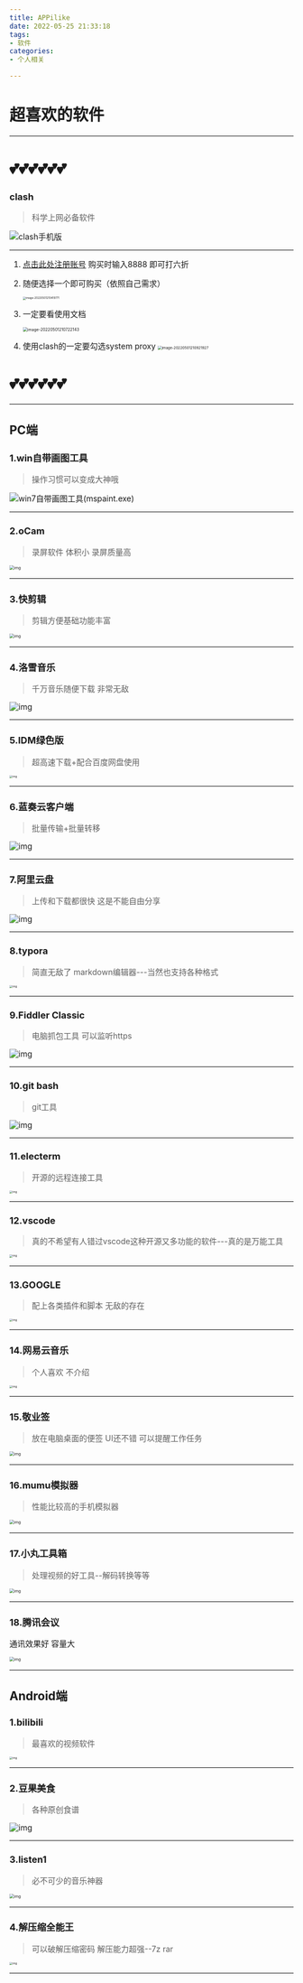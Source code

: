 ```yaml
---
title: APPilike
date: 2022-05-25 21:33:18
tags:
- 软件
categories:
- 个人相关

---
```


# 超喜欢的软件

---

# 💕💕💕💕💕💕

### clash

> 科学上网必备软件

![clash手机版](https://img.yanlutong.com/uploadimg/ico/2022/0209/1644379374698815.jpg)

---

1. [点击此处注册账号](https://latiao.club/#/register?code=A3sqWcMW) 购买时输入8888 即可打六折

2. 随便选择一个即可购买（依照自己需求）

   <img src="https://github.com/GOODFLYO/GOODFLYO_HEXO_SUORCE/blob/main/images/techonline/image-20220501210419771.png?raw=true" alt="image-20220501210419771" style="zoom: 33%;" />

3. 一定要看使用文档

   <img src="https://github.com/GOODFLYO/GOODFLYO_HEXO_SUORCE/blob/main/images/techonline/image-20220501210722143.png?raw=true" alt="image-20220501210722143" style="zoom:50%;" />

4. 使用clash的一定要勾选system proxy
   <img src="https://github.com/GOODFLYO/GOODFLYO_HEXO_SUORCE/blob/main/images/techonline/image-20220501210921927.png?raw=true" alt="image-20220501210921927" style="zoom: 45%;" />

# 💕💕💕💕💕💕

---



## PC端

### 1.win自带画图工具

> 操作习惯可以变成大神哦

<img src="https://img.onlinedown.net/download/202110/141352-6167caa016630.jpg" alt="win7自带画图工具(mspaint.exe)"  />

---

### 2.oCam

> 录屏软件 体积小 录屏质量高

<img src="https://img2.baidu.com/it/u=1891138054,3556825058&fm=253&fmt=auto&app=138&f=JPEG?w=500&h=500" alt="img" style="zoom:50%;" />

---

### 3.快剪辑

> 剪辑方便基础功能丰富

<img src="https://img2.baidu.com/it/u=708818509,1951590481&fm=253&fmt=auto&app=138&f=PNG?w=256&h=256" alt="img" style="zoom:50%;" />

---

### 4.洛雪音乐

> 千万音乐随便下载 非常无敌

![img](https://img0.baidu.com/it/u=2973469365,2346081691&fm=253&fmt=auto&app=138&f=PNG?w=220&h=150)

---

### 5.IDM绿色版

> 超高速下载+配合百度网盘使用

<img src="https://img2.baidu.com/it/u=3696265634,1526834780&fm=253&fmt=auto&app=138&f=PNG?w=256&h=256" alt="img" style="zoom:33%;" />

---

### 6.蓝奏云客户端

> 批量传输+批量转移

![img](https://img1.baidu.com/it/u=2073188427,2824667698&fm=253&fmt=auto&app=138&f=PNG?w=243&h=132)

---

### 7.阿里云盘

> 上传和下载都很快 这是不能自由分享

![img](https://img0.baidu.com/it/u=1773509638,131220553&fm=253&fmt=auto&app=138&f=PNG?w=387&h=181)

---

### 8.typora

> 简直无敌了 markdown编辑器---当然也支持各种格式

<img src="https://img0.baidu.com/it/u=4256375143,646177051&fm=253&fmt=auto&app=138&f=JPEG?w=955&h=493" alt="img" style="zoom: 33%;" />

---

### 9.Fiddler Classic

> 电脑抓包工具 可以监听https

![img](https://img2.baidu.com/it/u=1346851621,972883484&fm=253&fmt=auto&app=138&f=PNG?w=256&h=256)

---

### 10.git bash

> git工具

![img](https://img2.baidu.com/it/u=836224573,3661001812&fm=253&fmt=auto&app=138&f=JPEG?w=500&h=312)

---

### 11.electerm

> 开源的远程连接工具

<img src="https://img1.baidu.com/it/u=2723696682,2115268521&fm=253&fmt=auto&app=138&f=PNG?w=500&h=500" alt="img" style="zoom: 33%;" />





---

### 12.vscode

> 真的不希望有人错过vscode这种开源又多功能的软件---真的是万能工具

<img src="https://img2.baidu.com/it/u=1610309039,11415548&fm=253&fmt=auto&app=138&f=JPEG?w=890&h=500" alt="img" style="zoom: 33%;" />

---

### 13.GOOGLE

> 配上各类插件和脚本 无敌的存在

<img src="https://img1.baidu.com/it/u=1785270759,3943942543&fm=253&fmt=auto&app=120&f=JPEG?w=816&h=487" alt="img" style="zoom: 33%;" />

---

### 14.网易云音乐

> 个人喜欢 不介绍

<img src="https://img1.baidu.com/it/u=4187493503,1001513554&fm=253&fmt=auto&app=138&f=JPG?w=1000&h=500" alt="img" style="zoom: 33%;" />

---

### 15.敬业签

> 放在电脑桌面的便签 UI还不错 可以提醒工作任务

<img src="https://img0.baidu.com/it/u=3950465872,2248943019&fm=253&fmt=auto&app=138&f=PNG?w=678&h=500" alt="img" style="zoom: 50%;" />

---

### 16.mumu模拟器

> 性能比较高的手机模拟器

<img src="https://img0.baidu.com/it/u=3947084884,3619871139&fm=253&fmt=auto&app=138&f=JPEG?w=256&h=256" alt="img" style="zoom:50%;" />

---

### 17.小丸工具箱

> 处理视频的好工具--解码转换等等

<img src="https://img1.baidu.com/it/u=386893658,3201210895&fm=253&fmt=auto&app=138&f=PNG?w=500&h=306" alt="img" style="zoom: 50%;" />

---

### 18.腾讯会议

通讯效果好 容量大

<img src="https://img0.baidu.com/it/u=2387743273,1319507866&fm=253&fmt=auto&app=138&f=JPEG?w=400&h=267" alt="img" style="zoom:50%;" />

---





## Android端

### 1.bilibili

> 最喜欢的视频软件

<img src="https://img2.baidu.com/it/u=3444794441,3761663944&fm=253&fmt=auto&app=120&f=JPEG?w=669&h=604" alt="img" style="zoom:33%;" />

---

### 2.豆果美食

> 各种原创食谱

![img](https://img1.baidu.com/it/u=2547362733,133834015&fm=253&fmt=auto&app=138&f=PNG?w=192&h=192)

---

### 3.listen1

> 必不可少的音乐神器

<img src="https://img0.baidu.com/it/u=1569927342,4215404422&fm=253&fmt=auto&app=138&f=JPEG?w=766&h=386" alt="img" style="zoom:50%;" />

---

### 4.解压缩全能王

> 可以破解压缩密码 解压能力超强--7z rar

<img src="https://img2.baidu.com/it/u=499996747,2707825643&fm=253&fmt=auto&app=138&f=PNG?w=500&h=500" alt="img" style="zoom: 33%;" />

---

